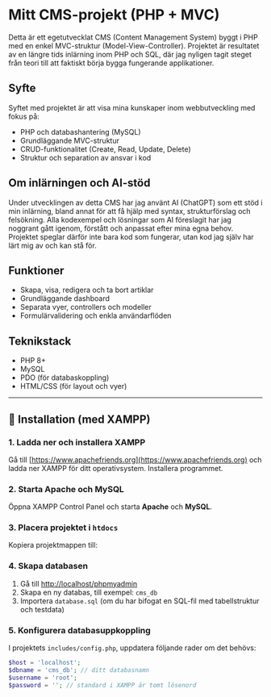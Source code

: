 # Mitt CMS-projekt (PHP + MVC)

Detta är ett egetutvecklat CMS (Content Management System) byggt i PHP med en enkel MVC-struktur (Model-View-Controller). Projektet är resultatet av en längre tids inlärning inom PHP och SQL, där jag nyligen tagit steget från teori till att faktiskt börja bygga fungerande applikationer.

## Syfte

Syftet med projektet är att visa mina kunskaper inom webbutveckling med fokus på:

- PHP och databashantering (MySQL)
- Grundläggande MVC-struktur
- CRUD-funktionalitet (Create, Read, Update, Delete)
- Struktur och separation av ansvar i kod

## Om inlärningen och AI-stöd

Under utvecklingen av detta CMS har jag använt AI (ChatGPT) som ett stöd i min inlärning, bland annat för att få hjälp med syntax, strukturförslag och felsökning. Alla kodexempel och lösningar som AI föreslagit har jag noggrant gått igenom, förstått och anpassat efter mina egna behov. Projektet speglar därför inte bara kod som fungerar, utan kod jag själv har lärt mig av och kan stå för.

## Funktioner

- Skapa, visa, redigera och ta bort artiklar
- Grundläggande dashboard
- Separata vyer, controllers och modeller
- Formulärvalidering och enkla användarflöden

## Teknikstack

- PHP 8+
- MySQL
- PDO (för databaskoppling)
- HTML/CSS (för layout och vyer)

---

## 🔧 Installation (med XAMPP)

### 1. Ladda ner och installera XAMPP

Gå till [https://www.apachefriends.org](https://www.apachefriends.org) och ladda ner XAMPP för ditt operativsystem. Installera programmet.

### 2. Starta Apache och MySQL

Öppna XAMPP Control Panel och starta **Apache** och **MySQL**.

### 3. Placera projektet i `htdocs`

Kopiera projektmappen till:

### 4. Skapa databasen

1. Gå till [http://localhost/phpmyadmin](http://localhost/phpmyadmin)
2. Skapa en ny databas, till exempel: `cms_db`
3. Importera `database.sql` (om du har bifogat en SQL-fil med tabellstruktur och testdata)

### 5. Konfigurera databasuppkoppling

I projektets `includes/config.php`, uppdatera följande rader om det behövs:

```php
$host = 'localhost';
$dbname = 'cms_db'; // ditt databasnamn
$username = 'root';
$password = ''; // standard i XAMPP är tomt lösenord
